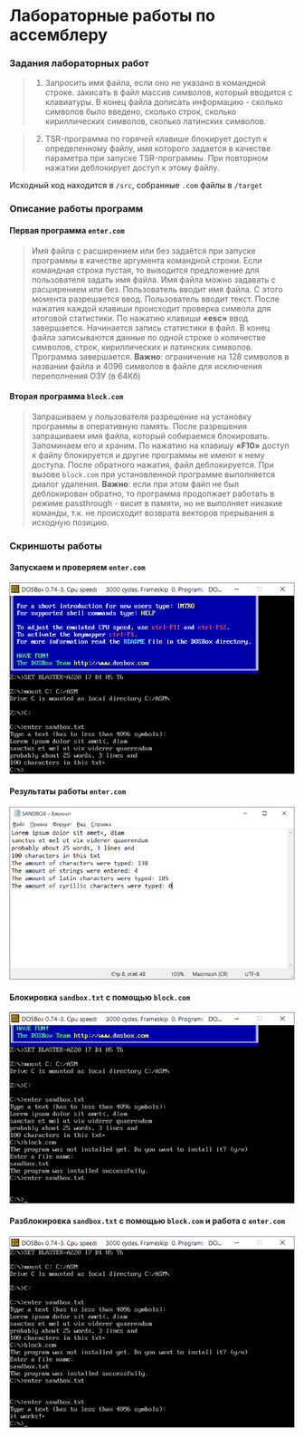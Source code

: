 # Лабораторные работы по ассемблеру

### Задания лабораторных работ

>1. Запросить имя файла, если оно не указано в командной строке. закисать в файл массив символов, который вводится с клавиатуры. В конец файла дописать информацию - сколько символов было введено, сколько строк, сколько кириллических символов, сколько латинских символов. 

>2. TSR-программа по горячей клавише блокирует доступ к определенному файлу, имя которого задается в качестве параметра при запуске TSR-программы. При повторном нажатии деблокирует доступ к этому файлу. 

Исходный код находится в ```/src```, собранные ```.com``` файлы в ```/target```

### Описание работы программ

#### Первая программа ```enter.com```

>Имя файла с расширением или без задаётся при запуске программы в качестве аргумента командной строки. Если командная строка пустая, то выводится предложение для пользователя задать имя файла. Имя файла можно задавать с расширением или без. Пользователь вводит имя файла. С этого момента разрешается ввод. Пользователь вводит текст. После нажатия каждой клавиши происходит проверка символа для итоговой статистики. По нажатию клавиши **«esc»** ввод завершается. Начинается запись статистики в файл. В конец файла записываются данные по одной строке о количестве символов, строк, кириллических и латинских символов. Программа завершается. **Важно**: ограничение на 128 символов в названии файла и 4096 символов в файле для исключения переполнения ОЗУ (в 64Кб)

#### Вторая программа ```block.com```

>Запрашиваем у пользователя разрешение на установку программы в оперативную память. После разрешения запрашиваем имя файла, который собираемся блокировать. Запоминаем его и храним. По нажатию на клавишу **«F10»** доступ к файлу блокируется и другие программы не имеют к нему доступа. После обратного нажатия, файл деблокируется. При вызове ```block.com``` при установленной программе выполняется диалог удаления. **Важно**: если при этом файл не был деблокирован обратно, то программа продолжает работать в режиме passthrough - висит в памяти, но не выполняет никакие команды, т.к. не происходит возврата векторов прерывания в исходную позицию.

### Скриншоты работы

#### Запускаем и проверяем ```enter.com```
![](pic/1.png)

#### Результаты работы ```enter.com```
![](pic/2.png)

#### Блокировка ```sandbox.txt``` с помощью ```block.com```
![](pic/3.png)

#### Разблокировка ```sandbox.txt``` с помощью ```block.com``` и работа с ```enter.com```
![](pic/4.png)
